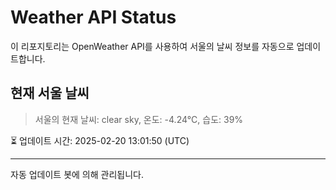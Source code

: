 
# Weather API Status

이 리포지토리는 OpenWeather API를 사용하여 서울의 날씨 정보를 자동으로 업데이트합니다.

## 현재 서울 날씨
> 서울의 현재 날씨: clear sky, 온도: -4.24°C, 습도: 39%

⏳ 업데이트 시간: 2025-02-20 13:01:50 (UTC)

---
자동 업데이트 봇에 의해 관리됩니다.
